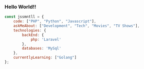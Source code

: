 ### Hello World!!

<!--
**jssmntll/jssmntll** is a ✨ _special_ ✨ repository because its `README.md` (this file) appears on your GitHub profile.

Here are some ideas to get you started:

- 🔭 I’m currently working on ...
- 🌱 I’m currently learning ...
- 👯 I’m looking to collaborate on ...
- 🤔 I’m looking for help with ...
- 💬 Ask me about ...
- 📫 How to reach me: ...
- 😄 Pronouns: ...
- ⚡ Fun fact: ...
-->
```javascript
const jssmntll = {
    code: ["PHP", "Python", "Javascript"],
    askMeAbout: ["Development", "Tech", "Movies", "TV Shows"],
    technologies: {
        backEnd: {
            php: 'Laravel'
        },
        databases: 'MySql'
    },
    currentlyLearning: ["Golang"]
};
```
